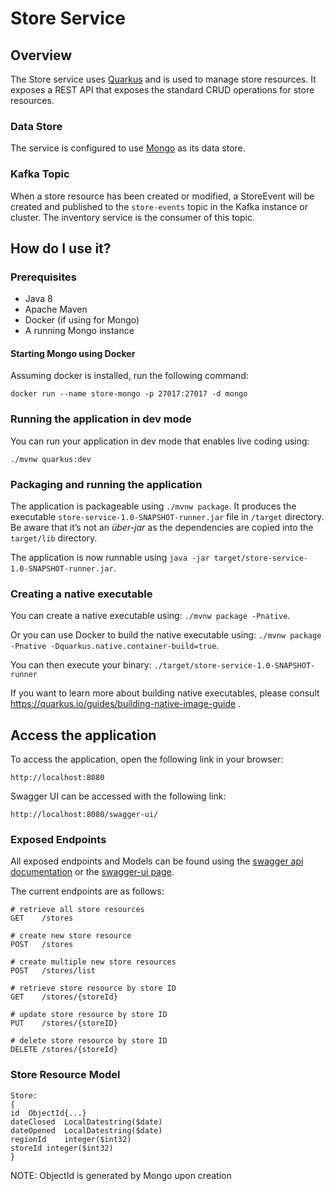 # Store Service

## Overview

The Store service uses [Quarkus](https://quarkus.io) and is used to manage store resources. It exposes a REST API that exposes the standard CRUD operations for store resources.

### Data Store

The service is configured to use [Mongo](https://www.mongodb.com/) as its data store.

### Kafka Topic

When a store resource has been created or modified, a StoreEvent will be created and published to the `store-events` topic in the Kafka instance or cluster.  The inventory service is the consumer of this topic.

## How do I use it?

### Prerequisites

* Java 8
* Apache Maven
* Docker (if using for Mongo)
* A running Mongo instance

#### Starting Mongo using Docker

Assuming docker is installed, run the following command:
```
docker run --name store-mongo -p 27017:27017 -d mongo
```

### Running the application in dev mode

You can run your application in dev mode that enables live coding using:
```
./mvnw quarkus:dev
```

### Packaging and running the application

The application is packageable using `./mvnw package`.
It produces the executable `store-service-1.0-SNAPSHOT-runner.jar` file in `/target` directory.
Be aware that it’s not an _über-jar_ as the dependencies are copied into the `target/lib` directory.

The application is now runnable using `java -jar target/store-service-1.0-SNAPSHOT-runner.jar`.

### Creating a native executable

You can create a native executable using: `./mvnw package -Pnative`.

Or you can use Docker to build the native executable using: `./mvnw package -Pnative -Dquarkus.native.container-build=true`.

You can then execute your binary: `./target/store-service-1.0-SNAPSHOT-runner`

If you want to learn more about building native executables, please consult https://quarkus.io/guides/building-native-image-guide .

## Access the application

To access the application, open the following link in your browser:

`http://localhost:8080`

Swagger UI can be accessed with the following link:

`http://localhost:8080/swagger-ui/`

### Exposed Endpoints

All exposed endpoints and Models can be found using the [swagger api documentation](http://localhost:8080/openapi) or the [swagger-ui page](http://localhost:8080/swagger-ui/).

The current endpoints are as follows:
```
# retrieve all store resources
GET    /stores

# create new store resource
POST   /stores

# create multiple new store resources
POST   /stores/list

# retrieve store resource by store ID
GET    /stores/{storeId}

# update store resource by store ID
PUT    /stores/{storeID}

# delete store resource by store ID
DELETE /stores/{storeId}

```

### Store Resource Model
```
Store:
{
id	ObjectId{...}
dateClosed	LocalDatestring($date)
dateOpened	LocalDatestring($date)
regionId	integer($int32)
storeId	integer($int32)
}
```

NOTE: ObjectId is generated by Mongo upon creation

